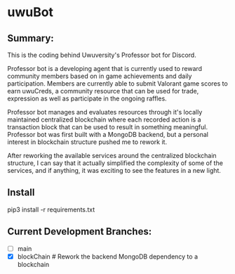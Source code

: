 # uwuBot

## Summary:
This is the coding behind Uwuversity's Professor bot for Discord.

Professor bot is a developing agent that is currently used to reward community members based on in game achievements and daily participation. Members are currently able to submit Valorant game scores to earn uwuCreds, a community resource that can be used for trade, expression as well as participate in the ongoing raffles.

Professor bot manages and evaluates resources through it's locally maintained centralized blockchain where each recorded action is a transaction block that can be used to result in something meaningful. Professor bot was first built with a MongoDB backend, but a personal interest in blockchain structure pushed me to rework it. 

After reworking the available services around the centralized blockchain structure, I can say that it actually simplified the complexity of some of the services, and if anything, it was exciting to see the features in a new light.

## Install

pip3 install -r requirements.txt

## Current Development Branches:
  - [ ] main
  - [x] blockChain	   # Rework the backend MongoDB dependency to a blockchain
